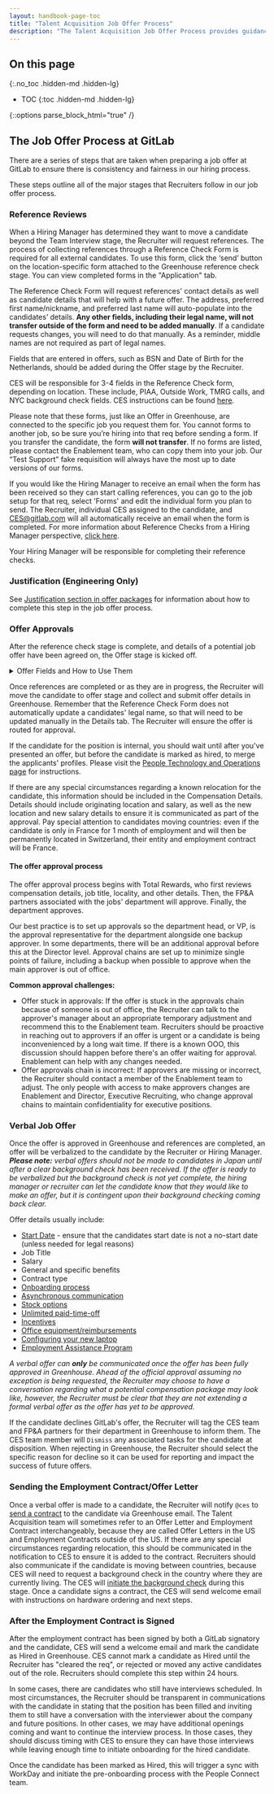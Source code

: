 ```yaml
---
layout: handbook-page-toc
title: "Talent Acquisition Job Offer Process"
description: "The Talent Acquisition Job Offer Process provides guidance to Recruiters on how to initiate the offer process and guide a candidate through to completion."
---
```


## On this page
{:.no_toc .hidden-md .hidden-lg}

- TOC
{:toc .hidden-md .hidden-lg}

{::options parse_block_html="true" /}

## The Job Offer Process at GitLab

There are a series of steps that are taken when preparing a job offer at GitLab to ensure there is consistency and fairness in our hiring process.

These steps outline all of the major stages that Recruiters follow in our job offer process.

### **Reference Reviews**

When a Hiring Manager has determined they want to move a candidate beyond the Team Interview stage, the Recruiter will request references. The process of collecting references through a Reference Check Form is required for all external candidates. To use this form, click the ‘send’ button on the location-specific form attached to the Greenhouse reference check stage. You can view completed forms in the "Application" tab.  

The Reference Check Form will request references' contact details as well as candidate details that will help with a future offer. The address, preferred first name/nickname, and preferred last name will auto-populate into the candidates’ details. **Any other fields, including their legal name, will not transfer outside of the form and need to be added manually**. If a candidate requests changes, you will need to do that manually. As a reminder, middle names are not required as part of legal names.

Fields that are entered in offers, such as BSN and Date of Birth for the Netherlands, should be added during the Offer stage by the Recruiter.

CES will be responsible for 3-4 fields in the Reference Check form, depending on location. These include, PIAA, Outside Work, TMRG calls, and NYC background check fields. CES instructions can be found [here](/handbook/hiring/talent-acquisition-framework/coordinator/#reference-check-forms). 

Please note that these forms, just like an Offer in Greenhouse, are connected to the specific job you request them for. You cannot forms to another job, so be sure you’re hiring into that req before sending a form. If you transfer the candidate, the form **will not transfer**. If no forms are listed, please contact the Enablement team, who can copy them into your job. Our “Test Support” fake requisition will always have the most up to date versions of our forms.

If you would like the Hiring Manager to receive an email when the form has been received so they can start calling references, you can go to the job setup for that req, select 'Forms' and edit the individual form you plan to send. The Recruiter, individual CES assigned to the candidate, and CES@gitlab.com will all automatically receive an email when the form is completed. For more information about Reference Checks from a Hiring Manager perspective, [click here](/handbook/hiring/talent-acquisition-framework/hiring-manager/#step-7hm-complete-references). 

Your Hiring Manager will be responsible for completing their reference checks.

### **Justification (Engineering Only)**

See [Justification section in offer packages](/handbook/hiring/offers/#justification-section) for information about how to complete this step in the job offer process.

### **Offer Approvals**

After the reference check stage is complete, and details of a potential job offer have been agreed on, the Offer stage is kicked off.

<details>
<summary markdown="span">Offer Fields and How to Use Them</summary>

A description on what to input into each Offer field in Greenhouse can be found below.


* **Opening:** If you have multiple openings, you are typically choosing the one that started the earliest. You can check the approvals tab to confirm this, but you should also be able to tell based on the smallest opening number. Choosing the earliest opening helps ensure an accurate Time to Fill. 


* **Start date:** New hires start on Monday, with exceptions made for public holidays for a new hires’ location, Family & Friends Day, and other designated [no start dates](https://internal-handbook.gitlab.io/handbook/people-group/people-operations/people-connect/people_connect_team/) as chosen by People Connect. Additionally, internal hires with salary changes start on the 1st or 16th only (regardless of the day of the week), and those in Sales can only start on the 1st.


* **Job Title:** It’s important that we use the correct title, which should not include a speciality. People Managers have “Manager, “ before the rest of their title, whereas individual contributors will have the title followed by Manager. Total Rewards will review this title to ensure it matches with those in WorkDay.


* **Level of Role:** Anything Director+ is considered a “Leader”


* **Division:** This field is synched with WorkDay and will update as new divisions are created. 


* **Department:** This field is synched with WorkDay and will update as new divisions are created. 


* **Employment Type:** Talent Acquisition typically only hires Full-Time or Interns. 


* **Employment Status:** This field is used for the US. If you’re not sure of the status, think of how they are paid: If the job is paid by the hour, the person is typically non-exempt (aka not exempt from overtime). If the job is salaried, they will be exempt, as they do not receive overtime.


* **Hiring Manager/Hiring Manager Title:** Please provide a full title for your hiring manager rather than abbreviations, as this will appear in the candidates’ contract. 

* **Candidate City:** Choose the actual city where the candidate is located, not their locality.
 

* **State/Province:** This field is synched with WorkDay and is only applicable to the US and Canada. 


* **Candidate Country:** This field is synched with WorkDay. If the candidate is currently living in a different country than where their contract is stating (ie they currently live in Germany and are going to be working in Netherlands), please choose the place they will be working, but let CES know so they can order a background check for the place where they are currently working. 


* **Locality:** Use [this link](/handbook/total-rewards/compensation/compensation-calculator/#location-factor) to help you determine your locality. More details on how to select a specific city can be found [here](/handbook/total-rewards/compensation/compensation-calculator/#introduction-2). 


* **Comp Calc Link:** Include a link to the comp calc that you used to determine salary, or outside documentation. If you had an exception, please include a link to that documentation here. 


* **Currency and Annual Salary:** Candidates are paid in local currency. [Click here](/handbook/total-rewards/compensation/#paid-in-your-local-currency) for a current list of any locations where exceptions can be made if a candidate asks. 


* **Are they paid yearly or hourly?:** If the salary is an annual salary, rather than an hourly rate, choose yearly. 


* **Variable Bonus Type:** Choosing this field will add a designated paragraph to your candidate’s contract that explains how a commission or director bonus works. 


* **Variable bonus frequency:** This details whether the variable bonus shown is per year, not how it is paid out. All bonus information is calculated per year. 


* **Bonus Currency & Amount:** This is calculated per year, in the same currency as their salary.


* **Signing Currency & Amount:** This is a one-time payment in the same currency as their salary.


* **Bonus/Variable Percent:** This is a bonus field that specifies what percent of the total salary is bonus. This field will not be used in contracts and is only used for WorkDay.


* **References Checked:** This verifies for record whether you have already completed references, or if you’ve told the candidate that the offer is contingent on positive references as they’re still in progress.


* **Family Relationship:** Use this field to let CES know if there’s a family relationship that will require a [Family Member Acknowledgement form](/handbook/hiring/talent-acquisition-framework/ces-contract-processes/#how-to-send-a-family-member-relationship-acknowledgment).


* **Signatory Name & Signatory Title:** See [this chart](/handbook/hiring/talent-acquisition-framework/ces-contract-processes/#entity-contract-signatories) for a list of signatories per country.


* **Clearances:** If you will be sending a Federal contract, please use these fields to designate if clearances are required in order to complete the job, and what bonus would be given if that is the case.


* **End Date:** Use for Inc (USA) contractors and interns only. 


* **Entity:** [This](/handbook/total-rewards/benefits/general-and-entity-benefits/#entity-benefits) is a great place to see which entities are currently associated with different countries. If your candidate has a position that includes “Federal” or PubSec” in the title, or you believe they’ll be working in government contracts, please discuss with your Hiring Manager if they belong in the Federal entity. If you’re not sure, discuss with Legal before CES sends a contract. If the candidate is internal and is moving from a different entity to Federal, or from Federal to a different entity, please send a note to CES that the candidate requires a full contract rather than an LOA. 


* **Total Rewards:** Skip these fields, Total Rewards will add them during their approval stage.


* **Candidate BSN and DOB:** These fields are for Netherlands candidates only, and answers to these can be found in your completed Reference Check form.


* **Nationality & Country of Citizenship:** Please fill these out for any PEO contracts. The answer will be in your completed Reference Check form.


* **Indefinite or Fixed Contract:** Netherlands hires will receive a fixed contract for their first year, as will any contractors or interns. Other than these, you can select “no” or leave this field blank. 


</details>

Once references are completed or as they are in progress, the Recruiter will move the candidate to offer stage and collect and submit offer details in Greenhouse. Remember that the Reference Check Form does not automatically update a candidates' legal name, so that will need to be updated manually in the Details tab. The Recruiter will ensure the offer is routed for approval.

If the candidate for the position is internal, you should wait until after you've presented an offer, but before the candidate is marked as hired, to merge the applicants' profiles. Please visit the [People Technology and Operations page](/handbook/hiring/talent-acquisition-framework/talent-acquisition-operations-insights/#system-processes) for instructions. 

If there are any special circumstances regarding a known relocation for the candidate, this information should be included in the Compensation Details. Details should include originating location and salary, as well as the new location and new salary details to ensure it is communicated as part of the approval. Pay special attention to candidates moving countries: even if the candidate is only in France for 1 month of employment and will then be permanently located in Switzerland, their entity and employment contract will be France. 

#### **The offer approval process**

The offer approval process begins with Total Rewards, who first reviews compensation details, job title, locality, and other details. Then, the FP&A partners associated with the jobs' department will approve. Finally, the department approves. 

Our best practice is to set up approvals so the department head, or VP, is the approval representative for the department alongside one backup approver. In some departments, there will be an additional approval before this at the Director level. Approval chains are set up to minimize single points of failure, including a backup when possible to approve when the main approver is out of office. 

**Common approval challenges:**

* Offer stuck in approvals: If the offer is stuck in the approvals chain because of someone is out of office, the Recruiter can talk to the approver's manager about an appropriate temporary adjustment and recommend this to the Enablement team. Recruiters should be proactive in reaching out to approvers if an offer is urgent or a candidate is being inconvenienced by a long wait time. If there is a known OOO, this discussion should happen before there's an offer waiting for approval. Enablement can help with any changes needed.
* Offer approvals chain is incorrect: If approvers are missing or incorrect, the Recruiter should contact a member of the Enablement team to adjust. The only people with access to make approvers changes are Enablement and Director, Executive Recruiting, who change approval chains to maintain confidentiality for executive positions.


### **Verbal Job Offer**

Once the offer is approved in Greenhouse and references are completed, an offer will be verbalized to the candidate by the Recruiter or Hiring Manager. _**Please note:** verbal offers should not be made to candidates in Japan until after a clear background check has been received. If the offer is ready to be verbalized but the background check is not yet complete, the hiring manager or recruiter can let the candidate know that they would like to make an offer, but it is contingent upon their background checking coming back clear._

Offer details usually include:
- [Start Date](https://internal-handbook.gitlab.io/handbook/people-group/people-operations/people-connect/people_connect_team/) - ensure that the candidates start date is not a no-start date (unless needed for legal reasons)
- Job Title
- Salary
- General and specific benefits
- Contract type
- [Onboarding process](/handbook/people-group/general-onboarding/#onboarding-at-gitlab)
- [Asynchronous communication](https://about.gitlab.com/company/culture/all-remote/asynchronous/)
- [Stock options](/handbook/stock-options/)
- [Unlimited paid-time-off](/handbook/paid-time-off/)
- [Incentives](/handbook/incentives/)
- [Office equipment/reimbursements](/handbook/spending-company-money/)
- [Configuring your new laptop](/handbook/business-ops/team-member-enablement/onboarding-access-requests/#configuring-new-laptops--apple-ids)
- [Employment Assistance Program](/handbook/benefits/#employee-assistance-program)

*A verbal offer can **only** be communicated once the offer has been fully approved in Greenhouse. Ahead of the official approval assuming no exception is being requested, the Recruiter may choose to have a conversation regarding what a potential compensation package may look like, however, the Recruiter must be clear that they are not extending a formal verbal offer as the offer has yet to be approved.*

If the candidate declines GitLab's offer, the Recruiter will tag the CES team and FP&A partners for their department in Greenhouse to inform them. The CES team member will `Dismiss` any associated tasks for the candidate at disposition. When rejecting in Greenhouse, the Recruiter should select the specific reason for decline so it can be used for reporting and impact the success of future offers.

### **Sending the Employment Contract/Offer Letter**

Once a verbal offer is made to a candidate, the Recruiter will notify `@ces` to [send a contract](/handbook/hiring/talent-acquisition-framework/coordinator/#send-contract) to the candidate via Greenhouse email. The Talent Acquisition team will sometimes refer to an Offer Letter and Employment Contract interchangeably, because they are called Offer Letters in the US and Employment Contracts outside of the US. If there are any special circumstances regarding relocation, this should be communicated in the notification to CES to ensure it is added to the contract. Recruiters should also communicate if the candidate is moving between countries, because CES will need to request a background check in the country where they are currently living. The CES will [initiate the background check](/handbook/hiring/talent-acquisition-framework/coordinator/#initiate-background-check) during this stage. Once a candidate signs a contract, the CES will send welcome email with instructions on hardware ordering and next steps.

### **After the Employment Contract is Signed**

After the employment contract has been signed by both a GitLab signatory and the candidate, CES will send a welcome email and mark the candidate as Hired in Greenhouse. CES cannot mark a candidate as Hired until the Recruiter has "cleared the req", or rejected or moved any active candidates out of the role. Recruiters should complete this step within 24 hours. 

In some cases, there are candidates who still have interviews scheduled. In most circumstances, the Recruiter should be transparent in communications with the candidate in stating that the position has been filled and inviting them to still have a conversation with the interviewer about the company and future positions. In other cases, we may have additional openings coming and want to continue the interview process. In those cases, they should discuss timing with CES to ensure they can have those interviews while leaving enough time to initiate onboarding for the hired candidate. 

Once the candidate has been marked as Hired, this will trigger a sync with WorkDay and initiate the pre-onboarding process with the People Connect team.
